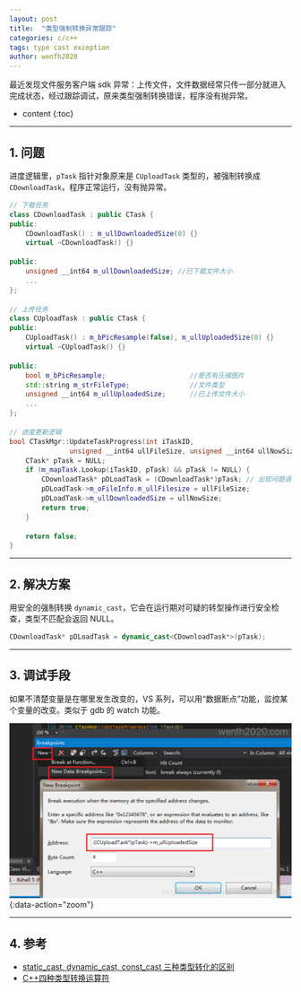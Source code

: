 ```yaml
---
layout: post
title:  "类型强制转换异常跟踪"
categories: c/c++
tags: type cast exception
author: wenfh2020
---
```


最近发现文件服务客户端 sdk 异常：上传文件，文件数据经常只传一部分就进入完成状态，经过跟踪调试，原来类型强制转换错误，程序没有抛异常。



* content
{:toc}

---

## 1. 问题

进度逻辑里，`pTask` 指针对象原来是 `CUploadTask` 类型的，被强制转换成 `CDownloadTask`，程序正常运行，没有抛异常。

```cpp
// 下载任务
class CDownloadTask : public CTask {
public:
    CDownloadTask() : m_ullDownloadedSize(0) {}
    virtual ~CDownloadTask() {}

public:
    unsigned __int64 m_ullDownloadedSize; //已下载文件大小
    ...
};

// 上传任务
class CUploadTask : public CTask {
public:
    CUploadTask() : m_bPicResample(false), m_ullUploadedSize(0) {}
    virtual ~CUploadTask() {}

public:
    bool m_bPicResample;                     //是否有压缩图片
    std::string m_strFileType;               //文件类型
    unsigned __int64 m_ullUploadedSize;      //已上传文件大小
    ...
};

// 进度更新逻辑
bool CTaskMgr::UpdateTaskProgress(int iTaskID, 
               unsigned __int64 ullFileSize, unsigned __int64 ullNowSize) {
    CTask* pTask = NULL;
    if (m_mapTask.Lookup(iTaskID, pTask) && pTask != NULL) {
        CDownloadTask* pDLoadTask = (CDownloadTask*)pTask; // 出现问题语句。
        pDLoadTask->m_oFileInfo.m_ullFilesize = ullFileSize;
        pDLoadTask->m_ullDownloadedSize = ullNowSize;
        return true;
    }

    return false;
}
```

---

## 2. 解决方案

用安全的强制转换 `dynamic_cast`，它会在运行期对可疑的转型操作进行安全检查，类型不匹配会返回 NULL。

```cpp
CDownloadTask* pDLoadTask = dynamic_cast<CDownloadTask*>(pTask);
```

---

## 3. 调试手段

如果不清楚变量是在哪里发生改变的，VS 系列，可以用“数据断点”功能，监控某个变量的改变。类似于 gdb 的 watch 功能。

![调试手段 watch](/images/2020-06-29-17-17-10.png){:data-action="zoom"}

---

## 4. 参考

* [static_cast, dynamic_cast, const_cast 三种类型转化的区别](https://www.cnblogs.com/xj626852095/p/3648099.html)
* [C++四种类型转换运算符](http://c.biancheng.net/cpp/biancheng/view/3297.html)
